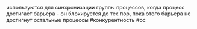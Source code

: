 используются для синхронизации группы процессов, когда процесс достигает барьера - он блокируется до тех пор, пока этого барьера не достигнут остальные процессы
#конкурентность #ос